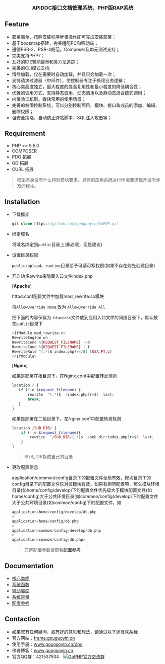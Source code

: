 
<h3 align="center">APIDOC接口文档管理系统，PHP版RAP系统</h3>

## Feature

 - 部署简单，按照安装程序步骤操作即可完成安装部署；
 - 基于bootstrap搭建，完美适配PC和移动端；
 - 遵循PSR-2、PSR-4规范，Composer及单元测试支持；
 - 完美支持PHP7；
 - 友好的IDE智能提示和类方法追踪；
 - 完善的CLI模式支持;
 - 惰性加载，仅在需要时自动加载，并且只会加载一次；
 - 支持请求过滤器（中间件），使控制器专注于处理业务逻辑；
 - 核心类高度独立，最大程度的提高复用性和最小程度的降低耦合性；
 - 优雅的调用方式，支持静态调用、动态调用以及静动态混合链式调用；
 - 内置验证机制，囊括常用的使用场景；
 - 完善的权限控制系统，可以分别控制项目、模块、接口和成员的添加、编辑、删除权限；
 - 强安全策略，自动防止跨站脚本、SQL注入攻击等；
 

## Requirement

 - PHP >= 5.5.0
 - COMPOSER
 - PDO 拓展
 - GD 拓展
 - CURL 拓展
 
>框架本身没有什么特别模块要求，具体的应用系统运行环境要求视开发所涉及的模块。

## Installation

- 下载框架

    ```php
    git clone https://github.com/gouguoyin/GoPHP.git
    ```
- 绑定域名

    将域名绑定到`public`目录上(非必须，但是建议)
    
- 设置目录权限

    `public/upload`、`runtime`目录给予可读可写权限(如果不存在则先创建目录)
    
    
- 开启UrlRewrite来隐藏入口文件index.php

  [**Apache**]
  
    httpd.conf配置文件中加载mod_rewrite.so模块
    
    将`AllowOverride None` 改为 `AllowOverride All`
    
    把下面的内容保存为`.htaccess`文件放到应用入口文件的同级目录下，默认放在`public`目录下
    
    ```php
    <IfModule mod_rewrite.c>
    RewriteEngine on
    RewriteCond %{REQUEST_FILENAME} !-d
    RewriteCond %{REQUEST_FILENAME} !-f
    RewriteRule ^(.*)$ index.php?r=/$1 [QSA,PT,L]
    </IfModule>
    ```

  [**Nginx**]
  
    如果是部署在根目录下，在Nginx.conf中配置转发规则  
  
    ```php
    location / { 
       if (!-e $request_filename) {
           rewrite  ^(.*)$  /index.php?r=$1  last;
           break;
       }
    }
    ```
    
    如果是部署在二级目录下，在Nginx.conf中配置转发规则
  
    ```php
    location /SUB_DIR/ {
        if (!-e $request_filename){
            rewrite  ^/SUB_DIR/(.*)$  /sub_dir/index.php?r=$1  last;
        }
    }
    ```  
    >SUB_DIR换成自己的目录
    
- 更改配置信息

  application/common/config目录下的配置文件全局有效，模块目录下的config目录下的配置文件仅对该模块有效，如果有相同配置项，那么模块环境目录(如home/config/develop)下的配置文件优先级大于模块配置文件(如home/config)大于公共环境目录(如common/config/develop)下的配置文件大于公共环境目录(如common/config)下的配置文件，如
  
    ```php
    application/home/config/develop/db.php
    >
    application/home/config/db.php
    >
    application/common/config/develop/db.php
    >
    application/common/config/db.php>
    ``` 
    >完整配置参数请查看[配置参考](https://github.com/gouguoyin/doc/blob/master/gophp/config.md)

## Documentation

- [核心类库](https://github.com/gouguoyin/doc/blob/master/gophp/library.md)
- [系统函数](https://github.com/gouguoyin/doc/blob/master/gophp/function.md)
- [辅助类库](https://github.com/gouguoyin/doc/blob/master/gophp/helper.md)
- [系统常量](https://github.com/gouguoyin/doc/blob/master/gophp/const.md)
- [配置参考](https://github.com/gouguoyin/doc/blob/master/gophp/config.md)

## Contaction

- 如果您有任何疑问，或有好的意见和想法，请通过以下途径联系我
- 官方网站：[frame.gouguoyin.cn](http://frame.gouguoyin.cn)
- 使用手册：www.gouguoyin.cn/doc
- 作者博客：www.gouguoyin.cn
- 官方QQ群：421537504 <a style="margin-left:10px" target="_blank" href="http://shang.qq.com/wpa/qunwpa?idkey=d49826b55d1759513ce5d68253b3f0589b227587edf87059aa08125e620b73c0"><img border="0" src="http://pub.idqqimg.com/wpa/images/group.png" alt="GoPHP官方交流群" title="GoPHP官方交流群"></a>
